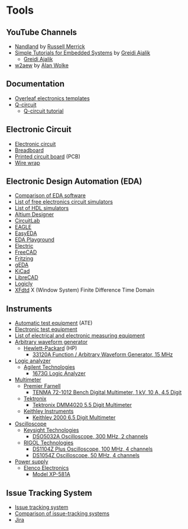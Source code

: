 # Tools
## YouTube Channels
* [Nandland](https://www.youtube.com/@Nandland) by [Russell Merrick](https://www.linkedin.com/in/russell-merrick-6058b34)
* [Simple Tutorials for Embedded Systems](https://www.youtube.com/@SimplyEmbedded) by [Greidi Ajalik](https://www.linkedin.com/in/greidi-ajalik/) 
  * [Greidi Ajalik](https://www.youtube.com/c/GreidiAjalik)
* [w2aew](https://www.youtube.com/@w2aew) by [Alan Wolke](https://www.linkedin.com/in/alan-wolke-68a0292)
## Documentation
* [Overleaf electronics templates](https://www.overleaf.com/latex/templates/tagged/electronics)
* [Q-circuit](https://physics.unm.edu/CQuIC/Qcircuit/)
  * [Q-circuit tutorial](https://physics.unm.edu/CQuIC/Qcircuit/Qtutorial.pdf)
## Electronic Circuit
* [Electronic circuit](https://en.wikipedia.org/wiki/Electronic_circuit)
* [Breadboard](https://en.wikipedia.org/wiki/Breadboard)
* [Printed circuit board](https://en.wikipedia.org/wiki/Printed_circuit_board) (PCB)
* [Wire wrap](https://en.wikipedia.org/wiki/Wire_wrap)
## Electronic Design Automation (EDA)
* [Comparison of EDA software](https://en.wikipedia.org/wiki/Comparison_of_EDA_software)
* [List of free electronics circuit simulators](https://en.wikipedia.org/wiki/List_of_free_electronics_circuit_simulators)
* [List of HDL simulators](https://en.wikipedia.org/wiki/List_of_HDL_simulators)
* [Altium Designer](https://en.wikipedia.org/wiki/Altium_Designer)
* [CircuitLab](https://www.circuitlab.com/)
* [EAGLE](https://en.wikipedia.org/wiki/EAGLE_(program))
* [EasyEDA](https://en.wikipedia.org/wiki/EasyEDA)
* [EDA Playground](https://www.edaplayground.com/)
* [Electric](https://en.wikipedia.org/wiki/Electric_(software))
* [FreeCAD](https://en.wikipedia.org/wiki/FreeCAD)
* [Fritzing](https://en.wikipedia.org/wiki/Fritzing)
* [gEDA](https://en.wikipedia.org/wiki/GEDA)
* [KiCad](https://en.wikipedia.org/wiki/KiCad)
* [LibreCAD](https://en.wikipedia.org/wiki/LibreCAD)
* [Logicly](https://logic.ly/)
* [XFdtd](https://en.wikipedia.org/wiki/XFdtd) X (Window System) Finite Difference Time Domain
## Instruments
* [Automatic test equipment](https://en.wikipedia.org/wiki/Automatic_test_equipment) (ATE)
* [Electronic test equipment](https://en.wikipedia.org/wiki/Electronic_test_equipment)
* [List of electrical and electronic measuring equipment](https://en.wikipedia.org/wiki/List_of_electrical_and_electronic_measuring_equipment)
* [Arbitrary waveform generator](https://en.wikipedia.org/wiki/Arbitrary_waveform_generator)
  * [Hewlett-Packard](https://en.wikipedia.org/wiki/Hewlett-Packard) (HP)
    * [33120A Function / Arbitrary Waveform Generator, 15 MHz](https://www.keysight.com/us/en/product/33120A/function--arbitrary-waveform-generator-15-mhz.html)
* [Logic analyzer](https://en.wikipedia.org/wiki/Logic_analyzer)
  * [Agilent Technologies](https://en.wikipedia.org/wiki/Agilent_Technologies)
    * [1673G Logic Analyzer](https://www.keysight.com/us/en/product/1673G/standalone-logic-analyzer.html)
* [Multimeter](https://en.wikipedia.org/wiki/Multimeter)
  * [Premier Farnell](https://en.wikipedia.org/wiki/Premier_Farnell)
    * [TENMA 72-1012 Bench Digital Multimeter, 1 kV, 10 A, 4.5 Digit](https://my.element14.com/tenma/72-1012/digital-multimeter-bench-4-1-2/dp/2450665)
  * [Tektronix](https://en.wikipedia.org/wiki/Tektronix)
    * [Tektronix DMM4020 5.5 Digit Multimeter](https://www.tek.com/en/products/keithley/digital-multimeter/tektronix-4000-series-5-and-6-digit-multimeters)
  * [Keithley Instruments](https://en.wikipedia.org/wiki/Keithley_Instruments)
    * [Keithley 2000 6.5 Digit Multimeter](https://www.tek.com/en/products/keithley/digital-multimeter/keithley-2000-series-6-digit-multimeter-scanning)
* [Oscilloscope](https://en.wikipedia.org/wiki/Oscilloscope)
  * [Keysight Technologies](https://en.wikipedia.org/wiki/Keysight)
    * [DSO5032A Oscilloscope, 300 MHz, 2 channels](https://www.keysight.com/us/en/support/DSO5032A/5000-series-oscilloscope-300-mhz-2-channels.html)
  * [RIGOL Technologies](https://en.wikipedia.org/wiki/RIGOL_Technologies)
    * [DS1104Z Plus Oscilloscope, 100 MHz, 4 channels](https://www.rigolna.com/products/digital-oscilloscopes/1000z/)
    * [DS1054Z Oscilloscope, 50 MHz, 4 channels](https://assets.testequity.com/te1/Documents/pdf/rigol/Rigol-DS1054Z-Manual.pdf)
* [Power supply](https://en.wikipedia.org/wiki/Power_supply)
  * [Elenco Electronics](https://elenco.shptron.com/c/power-supplies)
    * [Model XP-581A](https://www.elenco.com/wp-content/uploads/2017/10/XP581A-2.pdf)
## Issue Tracking System
* [Issue tracking system](https://en.wikipedia.org/wiki/Issue_tracking_system)
* [Comparison of issue-tracking systems](https://en.wikipedia.org/wiki/Comparison_of_issue-tracking_systems)
* [Jira](https://en.wikipedia.org/wiki/Jira_(software))
